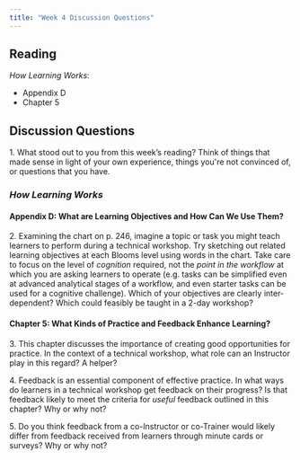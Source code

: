 ```yaml
---	
title: "Week 4 Discussion Questions"		
---
```

## Reading
*How Learning Works*: 
- Appendix D
- Chapter 5

## Discussion Questions
1\. What stood out to you from this week’s reading? Think of things that made sense in light of your own experience, things you're not convinced of, or questions that you have.

### _How Learning Works_
#### Appendix D: What are Learning Objectives and How Can We Use Them?
2\. Examining the chart on p. 246, imagine a topic or task you might teach learners to perform during a technical workshop. Try sketching out related learning objectives at 
each Blooms level using words in the chart. Take care to focus on the level of *cognition* required, not the *point in the 
workflow* at which you are asking learners to operate (e.g. tasks can be simplified even at advanced analytical stages of a workflow, and even starter tasks can be 
used for a cognitive challenge). Which of your objectives are clearly inter-dependent? Which could feasibly be taught in a 2-day workshop?

#### Chapter 5: What Kinds of Practice and Feedback Enhance Learning?
3\. This chapter discusses the importance of creating good opportunities for practice. In the context of a technical workshop, what role can an Instructor play in this regard? A helper?

4\. Feedback is an essential component of effective practice. In what ways do learners in a technical workshop get feedback on their progress? Is that feedback likely to meet the criteria for *useful* feedback outlined in this chapter? Why or why not?

5\. Do you think feedback from a co-Instructor or co-Trainer would likely differ from feedback received from learners through minute cards or surveys? Why or why not?

